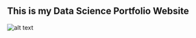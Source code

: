 ## This is my Data Science Portfolio Website
![alt text](![image](https://user-images.githubusercontent.com/91697032/144334527-0014c776-2ca3-443d-b856-b6f70cda04a4.png))
